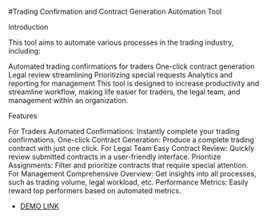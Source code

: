 #Trading Confirmation and Contract Generation Automation Tool

Introduction

This tool aims to automate various processes in the trading industry, including:

Automated trading confirmations for traders
One-click contract generation
Legal review streamlining
Prioritizing special requests
Analytics and reporting for management
This tool is designed to increase productivity and streamline workflow, making life easier for traders, the legal team, and management within an organization.

Features

For Traders
Automated Confirmations: Instantly complete your trading confirmations.
One-click Contract Generation: Produce a complete trading contract with just one click.
For Legal Team
Easy Contract Review: Quickly review submitted contracts in a user-friendly interface.
Prioritize Assignments: Filter and prioritize contracts that require special attention.
For Management
Comprehensive Overview: Get insights into all processes, such as trading volume, legal workload, etc.
Performance Metrics: Easily reward top performers based on automated metrics.

- [DEMO LINK](https://mykyta01.github.io/otcflow/)